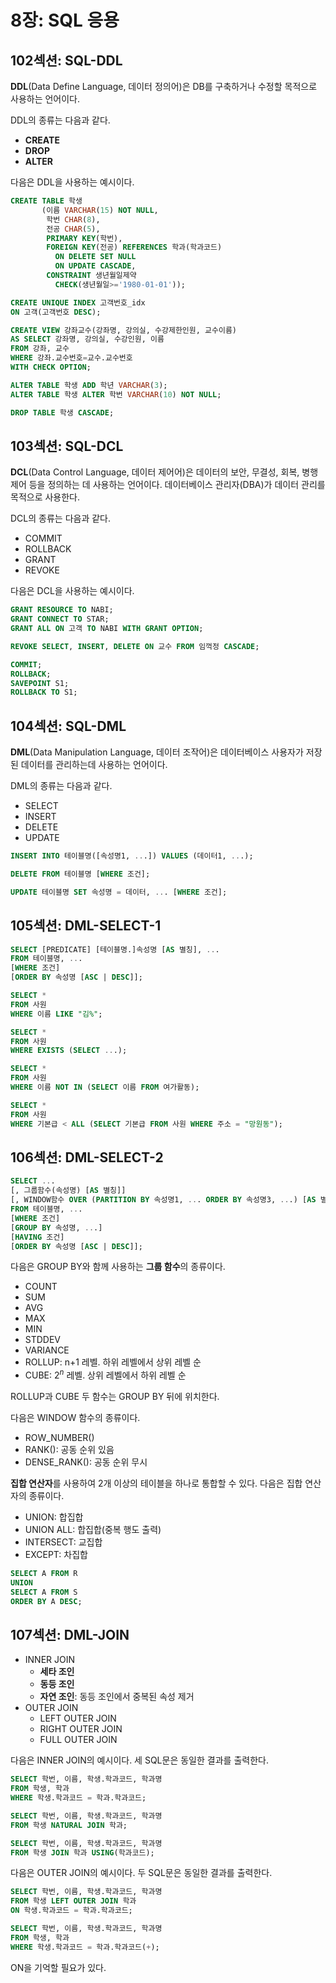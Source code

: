 # 8장: SQL 응용

## 102섹션: SQL-DDL

**DDL**(Data Define Language, 데이터 정의어)은 DB를 구축하거나 수정할 목적으로 사용하는 언어이다.

DDL의 종류는 다음과 같다.

- **CREATE**
- **DROP**
- **ALTER**

다음은 DDL을 사용하는 예시이다.

```sql
CREATE TABLE 학생
       (이름 VARCHAR(15) NOT NULL,
        학번 CHAR(8),
        전공 CHAR(5),
        PRIMARY KEY(학번),
        FOREIGN KEY(전공) REFERENCES 학과(학과코드)
          ON DELETE SET NULL
          ON UPDATE CASCADE,
        CONSTRAINT 생년월일제약
          CHECK(생년월일>='1980-01-01'));
```

```sql
CREATE UNIQUE INDEX 고객번호_idx
ON 고객(고객번호 DESC);
```

```sql
CREATE VIEW 강좌교수(강좌명, 강의실, 수강제한인원, 교수이름)
AS SELECT 강좌명, 강의실, 수강인원, 이름
FROM 강좌, 교수
WHERE 강좌.교수번호=교수.교수번호
WITH CHECK OPTION;
```

```sql
ALTER TABLE 학생 ADD 학년 VARCHAR(3);
ALTER TABLE 학생 ALTER 학번 VARCHAR(10) NOT NULL;
```

```sql
DROP TABLE 학생 CASCADE;
```

## 103섹션: SQL-DCL

**DCL**(Data Control Language, 데이터 제어어)은 데이터의 보안, 무결성, 회복, 병행 제어 등을 정의하는 데 사용하는 언어이다. 데이터베이스 관리자(DBA)가 데이터 관리를 목적으로 사용한다.

DCL의 종류는 다음과 같다.

- COMMIT
- ROLLBACK
- GRANT
- REVOKE

다음은 DCL을 사용하는 예시이다.

```sql
GRANT RESOURCE TO NABI;
GRANT CONNECT TO STAR;
GRANT ALL ON 고객 TO NABI WITH GRANT OPTION;
```

```sql
REVOKE SELECT, INSERT, DELETE ON 교수 FROM 임꺽정 CASCADE;
```

```sql
COMMIT;
ROLLBACK;
SAVEPOINT S1;
ROLLBACK TO S1;
```

## 104섹션: SQL-DML

**DML**(Data Manipulation Language, 데이터 조작어)은 데이터베이스 사용자가 저장된 데이터를 관리하는데 사용하는 언어이다.

DML의 종류는 다음과 같다.

- SELECT
- INSERT
- DELETE
- UPDATE

```sql
INSERT INTO 테이블명([속성명1, ...]) VALUES (데이터1, ...);
```

```sql
DELETE FROM 테이블명 [WHERE 조건];
```

```sql
UPDATE 테이블명 SET 속성명 = 데이터, ... [WHERE 조건];
```

## 105섹션: DML-SELECT-1

```sql
SELECT [PREDICATE] [테이블명.]속성명 [AS 별칭], ...
FROM 테이블명, ...
[WHERE 조건]
[ORDER BY 속성명 [ASC | DESC]];
```

```sql
SELECT *
FROM 사원
WHERE 이름 LIKE "김%";
```

```sql
SELECT *
FROM 사원
WHERE EXISTS (SELECT ...);
```

```sql
SELECT *
FROM 사원
WHERE 이름 NOT IN (SELECT 이름 FROM 여가활동);
```

```sql
SELECT *
FROM 사원
WHERE 기본급 < ALL (SELECT 기본급 FROM 사원 WHERE 주소 = "망원동");
```

## 106섹션: DML-SELECT-2

```sql
SELECT ...
[, 그룹함수(속성명) [AS 별칭]]
[, WINDOW함수 OVER (PARTITION BY 속성명1, ... ORDER BY 속성명3, ...) [AS 별칭]]
FROM 테이블명, ...
[WHERE 조건]
[GROUP BY 속성명, ...]
[HAVING 조건]
[ORDER BY 속성명 [ASC | DESC]];
```

다음은 GROUP BY와 함께 사용하는 **그룹 함수**의 종류이다.

- COUNT
- SUM
- AVG
- MAX
- MIN
- STDDEV
- VARIANCE
- ROLLUP: n+1 레벨. 하위 레벨에서 상위 레벨 순
- CUBE: $2^n$ 레벨. 상위 레벨에서 하위 레벨 순

ROLLUP과 CUBE 두 함수는 GROUP BY 뒤에 위치한다.

다음은 WINDOW 함수의 종류이다.

- ROW_NUMBER()
- RANK(): 공동 순위 있음
- DENSE_RANK(): 공동 순위 무시

**집합 연산자**를 사용하여 2개 이상의 테이블을 하나로 통합할 수 있다. 다음은 집합 연산자의 종류이다.

- UNION: 합집합
- UNION ALL: 합집합(중복 행도 출력)
- INTERSECT: 교집합
- EXCEPT: 차집합

```sql
SELECT A FROM R
UNION
SELECT A FROM S
ORDER BY A DESC;
```

## 107섹션: DML-JOIN

- INNER JOIN
  - **세타 조인**
  - **동등 조인**
  - **자연 조인**: 동등 조인에서 중복된 속성 제거
- OUTER JOIN
  - LEFT OUTER JOIN
  - RIGHT OUTER JOIN
  - FULL OUTER JOIN

다음은 INNER JOIN의 예시이다. 세 SQL문은 동일한 결과를 출력한다.

```sql
SELECT 학번, 이름, 학생.학과코드, 학과명
FROM 학생, 학과
WHERE 학생.학과코드 = 학과.학과코드;

SELECT 학번, 이름, 학생.학과코드, 학과명
FROM 학생 NATURAL JOIN 학과;

SELECT 학번, 이름, 학생.학과코드, 학과명
FROM 학생 JOIN 학과 USING(학과코드);
```

다음은 OUTER JOIN의 예시이다. 두 SQL문은 동일한 결과를 출력한다.

```sql
SELECT 학번, 이름, 학생.학과코드, 학과명
FROM 학생 LEFT OUTER JOIN 학과
ON 학생.학과코드 = 학과.학과코드;

SELECT 학번, 이름, 학생.학과코드, 학과명
FROM 학생, 학과
WHERE 학생.학과코드 = 학과.학과코드(+);
```

ON을 기억할 필요가 있다.

